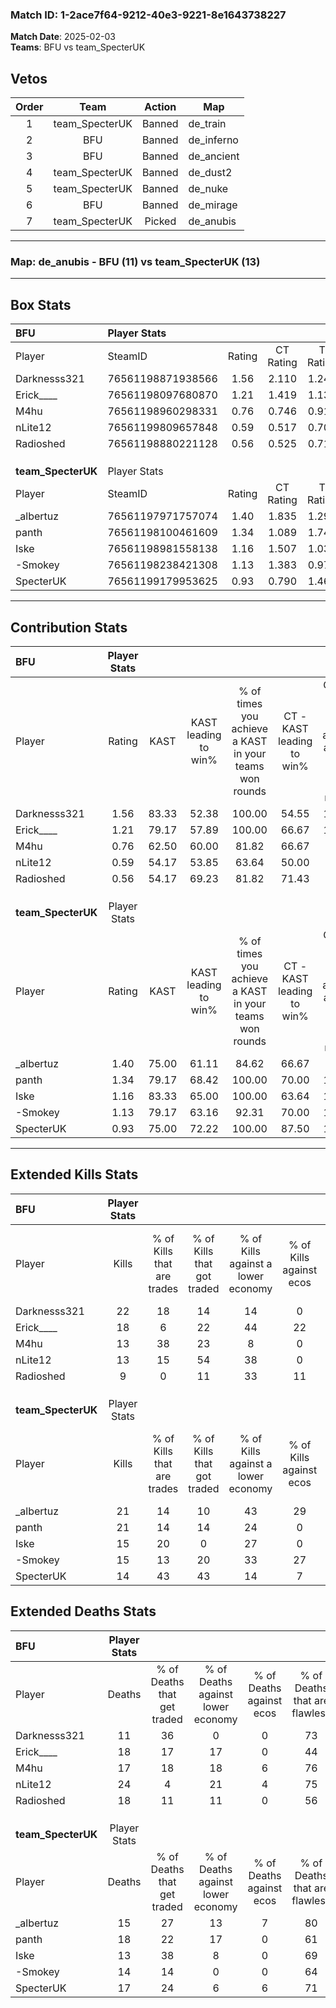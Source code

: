 ### Match ID: 1-2ace7f64-9212-40e3-9221-8e1643738227  
**Match Date**: 2025-02-03  
**Teams**: BFU vs team_SpecterUK  

## Vetos  

| Order | Team | Action | Map |
| :---: | :--: | :----: | --- |
| 1 | team_SpecterUK | Banned | de_train |
| 2 | BFU | Banned | de_inferno |
| 3 | BFU | Banned | de_ancient |
| 4 | team_SpecterUK | Banned | de_dust2 |
| 5 | team_SpecterUK | Banned | de_nuke |
| 6 | BFU | Banned | de_mirage |
| 7 | team_SpecterUK | Picked | de_anubis |

---  

### **Map**: de_anubis - BFU (11) vs team_SpecterUK (13)  
---  

## Box Stats  

| **BFU**            | Player Stats      |        |           |          |       |       |       |         |        |      |     |
| :- | :- | :-: | :-: | :-: | :-: | :-: | :-: | :-: | :-: | :-: | :-: |
| Player             | SteamID           | Rating | CT Rating | T Rating | KAST  |  ADR  | Kills | Assists | Deaths | K/D  | HS% |
| Darknesss321       | 76561198871938566 |  1.56  |   2.110   |  1.245   | 83.33 | 99.9  |  22   |    5    |   11   | 2.00 | 22  |
| Erick____          | 76561198097680870 |  1.21  |   1.419   |  1.133   | 79.17 | 87.5  |  18   |    9    |   18   | 1.00 | 66  |
| M4hu               | 76561198960298331 |  0.76  |   0.746   |  0.912   | 62.50 | 46.7  |  13   |    0    |   17   | 0.76 | 69  |
| nLite12            | 76561199809657848 |  0.59  |   0.517   |  0.709   | 54.17 | 58.2  |  13   |    3    |   24   | 0.54 | 46  |
| Radioshed          | 76561198880221128 |  0.56  |   0.525   |  0.714   | 54.17 | 49.7  |   9   |    5    |   18   | 0.50 | 44  |
|                    |                   |        |           |          |       |       |       |         |        |      |     |
|                    |                   |        |           |          |       |       |       |         |        |      |     |
|                    |                   |        |           |          |       |       |       |         |        |      |     |
| **team_SpecterUK** | Player Stats      |        |           |          |       |       |       |         |        |      |     |
| Player             | SteamID           | Rating | CT Rating | T Rating | KAST  |  ADR  | Kills | Assists | Deaths | K/D  | HS% |
| _albertuz          | 76561197971757074 |  1.40  |   1.835   |  1.297   | 75.00 | 104.3 |  21   |    8    |   15   | 1.40 | 47  |
| panth              | 76561198100461609 |  1.34  |   1.089   |  1.742   | 79.17 | 98.6  |  21   |    6    |   18   | 1.17 | 61  |
| Iske               | 76561198981558138 |  1.16  |   1.507   |  1.037   | 83.33 | 70.2  |  15   |    3    |   13   | 1.15 | 33  |
| -Smokey            | 76561198238421308 |  1.13  |   1.383   |  0.970   | 79.17 | 74.5  |  15   |    6    |   14   | 1.07 | 40  |
| SpecterUK          | 76561199179953625 |  0.93  |   0.790   |  1.460   | 75.00 | 57.8  |  14   |    3    |   17   | 0.82 | 57  |
---  

## Contribution Stats  

| **BFU**            | Player Stats |       |                      |                                                        |                           |                                                             |                          |                                                            |
| :- | :-: | :-: | :-: | :-: | :-: | :-: | :-: | :-: |
| Player             |    Rating    | KAST  | KAST leading to win% | % of times you achieve a KAST in your teams won rounds | CT - KAST leading to win% | CT - % of times you achieve a KAST in your teams won rounds | T - KAST leading to win% | T - % of times you achieve a KAST in your teams won rounds |
| Darknesss321       |     1.56     | 83.33 |        52.38         |                         100.00                         |           54.55           |                           100.00                            |          50.00           |                           100.00                           |
| Erick____          |     1.21     | 79.17 |        57.89         |                         100.00                         |           66.67           |                           100.00                            |          50.00           |                           100.00                           |
| M4hu               |     0.76     | 62.50 |        60.00         |                         81.82                          |           66.67           |                            66.67                            |          55.56           |                           100.00                           |
| nLite12            |     0.59     | 54.17 |        53.85         |                         63.64                          |           50.00           |                            50.00                            |          57.14           |                           80.00                            |
| Radioshed          |     0.56     | 54.17 |        69.23         |                         81.82                          |           71.43           |                            83.33                            |          66.67           |                           80.00                            |
|                    |              |       |                      |                                                        |                           |                                                             |                          |                                                            |
|                    |              |       |                      |                                                        |                           |                                                             |                          |                                                            |
|                    |              |       |                      |                                                        |                           |                                                             |                          |                                                            |
| **team_SpecterUK** | Player Stats |       |                      |                                                        |                           |                                                             |                          |                                                            |
| Player             |    Rating    | KAST  | KAST leading to win% | % of times you achieve a KAST in your teams won rounds | CT - KAST leading to win% | CT - % of times you achieve a KAST in your teams won rounds | T - KAST leading to win% | T - % of times you achieve a KAST in your teams won rounds |
| _albertuz          |     1.40     | 75.00 |        61.11         |                         84.62                          |           66.67           |                            85.71                            |          55.56           |                           83.33                            |
| panth              |     1.34     | 79.17 |        68.42         |                         100.00                         |           70.00           |                           100.00                            |          66.67           |                           100.00                           |
| Iske               |     1.16     | 83.33 |        65.00         |                         100.00                         |           63.64           |                           100.00                            |          66.67           |                           100.00                           |
| -Smokey            |     1.13     | 79.17 |        63.16         |                         92.31                          |           70.00           |                           100.00                            |          55.56           |                           83.33                            |
| SpecterUK          |     0.93     | 75.00 |        72.22         |                         100.00                         |           87.50           |                           100.00                            |          60.00           |                           100.00                           |
---  

## Extended Kills Stats  

| **BFU**            | Player Stats |                            |                            |                                    |                         |                              |                                 |                                       |                    |           |
| :- | :-: | :-: | :-: | :-: | :-: | :-: | :-: | :-: | :-: | :-: |
| Player             |    Kills     | % of Kills that are trades | % of Kills that got traded | % of Kills against a lower economy | % of Kills against ecos | % of Kills that are flawless | % of Kills that are close duels | % of Kills that are assisted by flash | Pistol Round Kills | AWP Kills |
| Darknesss321       |      22      |             18             |             14             |                 14                 |            0            |              68              |                5                |                   0                   |         16         |     1     |
| Erick____          |      18      |             6              |             22             |                 44                 |           22            |              61              |                6                |                   0                   |         0          |     1     |
| M4hu               |      13      |             38             |             23             |                 8                  |            0            |              69              |               15                |                   0                   |         0          |     6     |
| nLite12            |      13      |             15             |             54             |                 38                 |            0            |              62              |                0                |                   0                   |         0          |     0     |
| Radioshed          |      9       |             0              |             11             |                 33                 |           11            |              89              |                0                |                   0                   |         1          |     0     |
|                    |              |                            |                            |                                    |                         |                              |                                 |                                       |                    |           |
|                    |              |                            |                            |                                    |                         |                              |                                 |                                       |                    |           |
|                    |              |                            |                            |                                    |                         |                              |                                 |                                       |                    |           |
| **team_SpecterUK** | Player Stats |                            |                            |                                    |                         |                              |                                 |                                       |                    |           |
| Player             |    Kills     | % of Kills that are trades | % of Kills that got traded | % of Kills against a lower economy | % of Kills against ecos | % of Kills that are flawless | % of Kills that are close duels | % of Kills that are assisted by flash | Pistol Round Kills | AWP Kills |
| _albertuz          |      21      |             14             |             10             |                 43                 |           29            |              71              |                0                |                  10                   |         0          |     2     |
| panth              |      21      |             14             |             14             |                 24                 |            0            |              43              |               10                |                   0                   |         0          |     1     |
| Iske               |      15      |             20             |             0              |                 27                 |            0            |              87              |                0                |                   7                   |         7          |     2     |
| -Smokey            |      15      |             13             |             20             |                 33                 |           27            |              67              |               13                |                   0                   |         0          |     1     |
| SpecterUK          |      14      |             43             |             43             |                 14                 |            7            |              79              |                0                |                   0                   |         0          |     1     |
## Extended Deaths Stats  

| **BFU**            | Player Stats |                             |                                   |                          |                               |                            |                           |               |
| :- | :-: | :-: | :-: | :-: | :-: | :-: | :-: | :-: |
| Player             |    Deaths    | % of Deaths that get traded | % of Deaths against lower economy | % of Deaths against ecos | % of Deaths that are flawless | % of Deaths that are close | % of Deaths while blinded | Deaths to AWP |
| Darknesss321       |      11      |             36              |                 0                 |            0             |              73               |             0              |             0             |       1       |
| Erick____          |      18      |             17              |                17                 |            0             |              44               |             17             |             0             |       0       |
| M4hu               |      17      |             18              |                18                 |            6             |              76               |             0              |             6             |       1       |
| nLite12            |      24      |              4              |                21                 |            4             |              75               |             0              |             4             |       3       |
| Radioshed          |      18      |             11              |                11                 |            0             |              56               |             6              |             6             |       2       |
|                    |              |                             |                                   |                          |                               |                            |                           |               |
|                    |              |                             |                                   |                          |                               |                            |                           |               |
|                    |              |                             |                                   |                          |                               |                            |                           |               |
| **team_SpecterUK** | Player Stats |                             |                                   |                          |                               |                            |                           |               |
| Player             |    Deaths    | % of Deaths that get traded | % of Deaths against lower economy | % of Deaths against ecos | % of Deaths that are flawless | % of Deaths that are close | % of Deaths while blinded | Deaths to AWP |
| _albertuz          |      15      |             27              |                13                 |            7             |              80               |             0              |             0             |       4       |
| panth              |      18      |             22              |                17                 |            0             |              61               |             6              |             0             |       3       |
| Iske               |      13      |             38              |                 8                 |            0             |              69               |             8              |             0             |       3       |
| -Smokey            |      14      |             14              |                 0                 |            0             |              64               |             14             |             0             |       4       |
| SpecterUK          |      17      |             24              |                 6                 |            6             |              71               |             0              |             0             |       3       |
